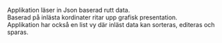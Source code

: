 Applikation läser in Json baserad rutt data.<br/>
Baserad på inlästa kordinater ritar upp grafisk presentation.<br/>
Applikation har också en list vy där inläst data kan sorteras, editeras och sparas.<br/>
